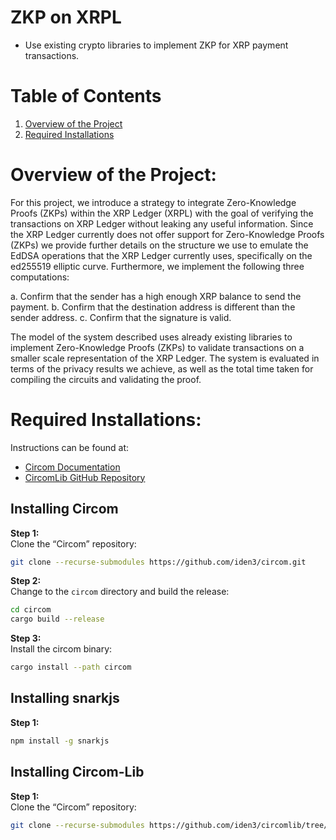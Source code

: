 # ZKP on XRPL
- Use existing crypto libraries to implement ZKP for XRP payment transactions. 

# Table of Contents
1. [Overview of the Project](#Overview-of-the-Project)
2. [Required Installations](#required-installations)


# Overview of the Project:

For this project, we introduce a strategy to integrate Zero-Knowledge Proofs (ZKPs) within the XRP Ledger (XRPL) with the goal of verifying the transactions on XRP Ledger without leaking any useful information. Since the XRP Ledger currently does not offer support for Zero-Knowledge Proofs (ZKPs) we provide further details on the structure we use to emulate the EdDSA operations that the XRP Ledger currently uses, specifically on the ed255519 elliptic curve. Furthermore, we implement the following three computations:

a. Confirm that the sender has a high enough XRP balance to send the payment.
b. Confirm that the destination address is different than the sender address.
c. Confirm that the signature is valid.

The model of the system described uses already existing libraries to implement Zero-Knowledge Proofs (ZKPs) to validate transactions on a smaller scale representation of the XRP Ledger. The system is evaluated in terms of the privacy results we achieve, as well as the total time taken for compiling the circuits and validating the proof. 


# Required Installations:

Instructions can be found at:
- [Circom Documentation](https://docs.circom.io/getting-started/installation/)
- [CircomLib GitHub Repository](https://github.com/iden3/circomlib/tree/master)

## Installing Circom
**Step 1:**  
Clone the “Circom” repository:
```bash
git clone --recurse-submodules https://github.com/iden3/circom.git
```

**Step 2:**  
Change to the `circom` directory and build the release:
```bash
cd circom
cargo build --release
```

**Step 3:**  
Install the circom binary:
```bash
cargo install --path circom
```
## Installing snarkjs
**Step 1:**  
```bash
npm install -g snarkjs
```
## Installing Circom-Lib
**Step 1:**  
Clone the “Circom” repository:
```bash
git clone --recurse-submodules https://github.com/iden3/circomlib/tree/master
```

















